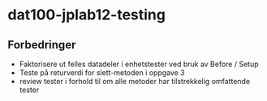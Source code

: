 # dat100-jplab12-testing

## Forbedringer

- Faktorisere ut felles datadeler i enhetstester ved bruk av Before / Setup
- Teste på returverdi for slett-metoden i oppgave 3
- review tester i forhold til om alle metoder har tilstrekkelig omfattende tester
